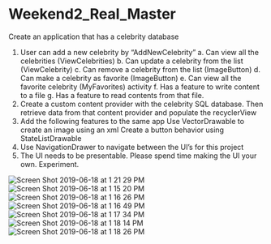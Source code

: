 # Weekend2_Real_Master

Create an application that has a celebrity database
1. User can add a new celebrity by “AddNewCelebrity” 
a. Can view all the celebrities (ViewCelebrities)
b. Can update a celebrity from the list (ViewCelebrity)
c. Can remove a celebrity from the list (ImageButton)
d. Can make a celebrity as favorite (ImageButton)
e. Can view all the favorite celebrity (MyFavorites) activity
f. Has a feature to write content to a file 
g. Has a feature to read contents from that file.
2. Create a custom content provider with the celebrity SQL database. Then retrieve data from that content provider and populate the recyclerView
3. Add the following features to the same app
Use VectorDrawable to create an image using an xml
Create a button behavior using StateListDrawable
4. Use NavigationDrawer to navigate between the UI’s for this project
5. The UI needs to be presentable. Please spend time making the UI your own. Experiment.


![Screen Shot 2019-06-18 at 1 21 29 PM](https://user-images.githubusercontent.com/51377398/59705285-113bd300-91cc-11e9-8e9e-b66917fdcdbb.png)
![Screen Shot 2019-06-18 at 1 15 20 PM](https://user-images.githubusercontent.com/51377398/59705313-23b60c80-91cc-11e9-84ad-348d340f770b.png)
![Screen Shot 2019-06-18 at 1 16 26 PM](https://user-images.githubusercontent.com/51377398/59705327-29abed80-91cc-11e9-8fe0-382c0bcb54bf.png)
![Screen Shot 2019-06-18 at 1 16 49 PM](https://user-images.githubusercontent.com/51377398/59705330-2add1a80-91cc-11e9-8a92-a92f219f3854.png)
![Screen Shot 2019-06-18 at 1 17 34 PM](https://user-images.githubusercontent.com/51377398/59705342-30d2fb80-91cc-11e9-9170-96f559852467.png)
![Screen Shot 2019-06-18 at 1 18 14 PM](https://user-images.githubusercontent.com/51377398/59705343-30d2fb80-91cc-11e9-8b12-41b53860786e.png)
![Screen Shot 2019-06-18 at 1 18 26 PM](https://user-images.githubusercontent.com/51377398/59705347-34ff1900-91cc-11e9-9de0-c9d3cff7f03b.png)
